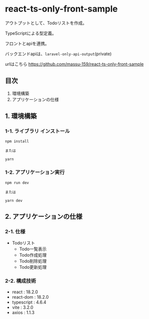 # react-ts-only-front-sample

アウトプットとして、Todoリストを作成。

TypeScriptによる型定義。

フロントとapiを連携。

バックエンドapiは、`laravel-only-api-output`(private)

urlはこちら
https://github.com/massu-159/react-ts-only-front-sample

## 目次
1. 環境構築
2. アプリケーションの仕様

## 1. 環境構築

### 1-1. ライブラリ インストール

```
npm install

または

yarn
```

### 1-2. アプリケーション実行

```
npm run dev

または

yarn dev
```

## 2. アプリケーションの仕様

### 2-1. 仕様
- Todoリスト
  - Todo一覧表示
  - Todo作成処理
  - Todo削除処理
  - Todo更新処理

### 2-2. 構成技術
- react : 18.2.0
- react-dom : 18.2.0
- typescript : 4.6.4
- vite : 3.2.0
- axios : 1.1.3
